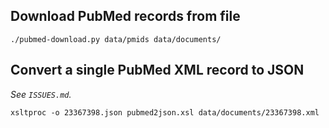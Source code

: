 ## Download PubMed records from file
    ./pubmed-download.py data/pmids data/documents/

## Convert a single PubMed XML record to JSON
*See `ISSUES.md`.*

    xsltproc -o 23367398.json pubmed2json.xsl data/documents/23367398.xml
